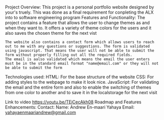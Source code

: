 Project Overview:
    <!-- Project description -->
    This project is a personal portfolio website designed by your's truely. This was done as a final requirement for conpleting the ALX into to software engineering program
Features and Functionality:
    <!-- some features and functionality -->
    The project contains a feature that allows the user to change themes as and when they want to.
    It offers a variety of theme colors for the users and it also saves the chosen theme for the next vist

    The website also contains a contact form which allows users to reach out to me with any questions or suggestions. The form is validated using javascript. That means the user will not be able to submit the form without properly filling out all the required fields.
    The email is aalso validated which means the email the user enters must be in the standard email format "name@email.com" or they will not be able to submit the form

Technologies used:
    HTML: For the base structure of the website
    CSS: For adding styles to the webpage to make it look nice.
    JavaScript: For validating the email and the entire form and also to enable the switching
                of themes from one color to another and to save it in the localstorage for the next visit

Link to video
    <!--  -->
    https://youtu.be/TEjCecAkh08
Roadmap and Features Enhancements:
    <!--  -->
Contact:
    Name: Andrew En-maari Yahaya
    Email: yahayaenmaariandrew@gmail.com
    
